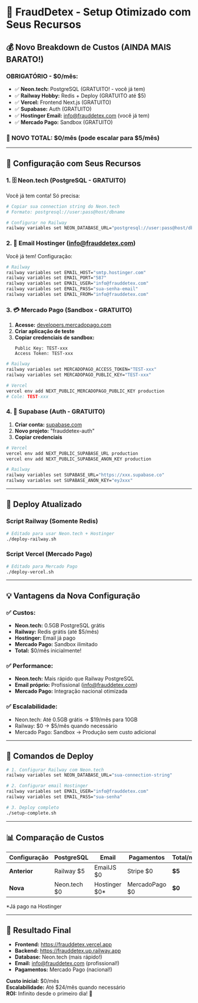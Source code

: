 # 🚀 FraudDetex - Setup Otimizado com Seus Recursos

## 💰 Novo Breakdown de Custos (AINDA MAIS BARATO!)

### OBRIGATÓRIO - $0/mês:
- ✅ **Neon.tech:** PostgreSQL (GRATUITO! - você já tem)
- ✅ **Railway Hobby:** Redis + Deploy (GRATUITO até $5)
- ✅ **Vercel:** Frontend Next.js (GRATUITO)
- ✅ **Supabase:** Auth (GRATUITO)
- ✅ **Hostinger Email:** info@frauddetex.com (você já tem)
- ✅ **Mercado Pago:** Sandbox (GRATUITO)

### 🎯 NOVO TOTAL: $0/mês (pode escalar para $5/mês)

---

## 🔧 Configuração com Seus Recursos

### 1. 🗄️ Neon.tech (PostgreSQL - GRATUITO)

Você já tem conta! Só precisa:

```bash
# Copiar sua connection string do Neon.tech
# Formato: postgresql://user:pass@host/dbname

# Configurar no Railway
railway variables set NEON_DATABASE_URL="postgresql://user:pass@host/dbname"
```

### 2. 📧 Email Hostinger (info@frauddetex.com)

Você já tem! Configuração:

```bash
# Railway
railway variables set EMAIL_HOST="smtp.hostinger.com"
railway variables set EMAIL_PORT="587"
railway variables set EMAIL_USER="info@frauddetex.com"
railway variables set EMAIL_PASS="sua-senha-email"
railway variables set EMAIL_FROM="info@frauddetex.com"
```

### 3. 💳 Mercado Pago (Sandbox - GRATUITO)

1. **Acesse:** [developers.mercadopago.com](https://developers.mercadopago.com)
2. **Criar aplicação de teste**
3. **Copiar credenciais de sandbox:**
   ```
   Public Key: TEST-xxx
   Access Token: TEST-xxx
   ```

```bash
# Railway
railway variables set MERCADOPAGO_ACCESS_TOKEN="TEST-xxx"
railway variables set MERCADOPAGO_PUBLIC_KEY="TEST-xxx"

# Vercel
vercel env add NEXT_PUBLIC_MERCADOPAGO_PUBLIC_KEY production
# Cole: TEST-xxx
```

### 4. 🔐 Supabase (Auth - GRATUITO)

1. **Criar conta:** [supabase.com](https://supabase.com)
2. **Novo projeto:** "frauddetex-auth"
3. **Copiar credenciais**

```bash
# Vercel
vercel env add NEXT_PUBLIC_SUPABASE_URL production
vercel env add NEXT_PUBLIC_SUPABASE_ANON_KEY production

# Railway
railway variables set SUPABASE_URL="https://xxx.supabase.co"
railway variables set SUPABASE_ANON_KEY="eyJxxx"
```

---

## 🚀 Deploy Atualizado

### Script Railway (Somente Redis)
```bash
# Editado para usar Neon.tech + Hostinger
./deploy-railway.sh
```

### Script Vercel (Mercado Pago)
```bash
# Editado para Mercado Pago
./deploy-vercel.sh
```

---

## 💡 Vantagens da Nova Configuração

### ✅ Custos:
- **Neon.tech:** 0.5GB PostgreSQL grátis
- **Railway:** Redis grátis (até $5/mês)
- **Hostinger:** Email já pago
- **Mercado Pago:** Sandbox ilimitado
- **Total:** $0/mês inicialmente!

### ✅ Performance:
- **Neon.tech:** Mais rápido que Railway PostgreSQL
- **Email próprio:** Profissional (info@frauddetex.com)
- **Mercado Pago:** Integração nacional otimizada

### ✅ Escalabilidade:
- Neon.tech: Até 0.5GB grátis → $19/mês para 10GB
- Railway: $0 → $5/mês quando necessário
- Mercado Pago: Sandbox → Produção sem custo adicional

---

## 🎯 Comandos de Deploy

```bash
# 1. Configurar Railway com Neon.tech
railway variables set NEON_DATABASE_URL="sua-connection-string"

# 2. Configurar email Hostinger  
railway variables set EMAIL_USER="info@frauddetex.com"
railway variables set EMAIL_PASS="sua-senha"

# 3. Deploy completo
./setup-complete.sh
```

---

## 📊 Comparação de Custos

| Configuração | PostgreSQL | Email | Pagamentos | Total/mês |
|--------------|------------|-------|------------|-----------|
| **Anterior** | Railway $5 | EmailJS $0 | Stripe $0 | **$5** |
| **Nova** | Neon.tech $0 | Hostinger $0* | MercadoPago $0 | **$0** |

*Já pago na Hostinger

---

## 🚀 Resultado Final

- **Frontend:** https://frauddetex.vercel.app
- **Backend:** https://frauddetex.up.railway.app  
- **Database:** Neon.tech (mais rápido!)
- **Email:** info@frauddetex.com (profissional!)
- **Pagamentos:** Mercado Pago (nacional!)

**Custo inicial:** $0/mês  
**Escalabilidade:** Até $24/mês quando necessário  
**ROI:** Infinito desde o primeiro dia! 🚀